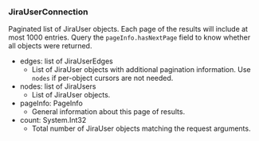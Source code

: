 ### JiraUserConnection
Paginated list of JiraUser objects. Each page of the results will include at most 1000 entries. Query the `pageInfo.hasNextPage` field to know whether all objects were returned.

- edges: list of JiraUserEdges
  - List of JiraUser objects with additional pagination information. Use `nodes` if per-object cursors are not needed.
- nodes: list of JiraUsers
  - List of JiraUser objects.
- pageInfo: PageInfo
  - General information about this page of results.
- count: System.Int32
  - Total number of JiraUser objects matching the request arguments.
